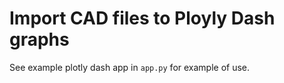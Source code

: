 # Import CAD files to Ployly Dash graphs

See example plotly dash app in `app.py` for example of use.